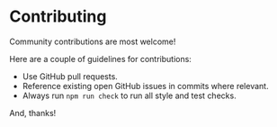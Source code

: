 Contributing
============

Community contributions are most welcome! 

Here are a couple of guidelines for contributions:

* Use GitHub pull requests.
* Reference existing open GitHub issues in commits where relevant.
* Always run `npm run check` to run all style and test checks.

And, thanks!

